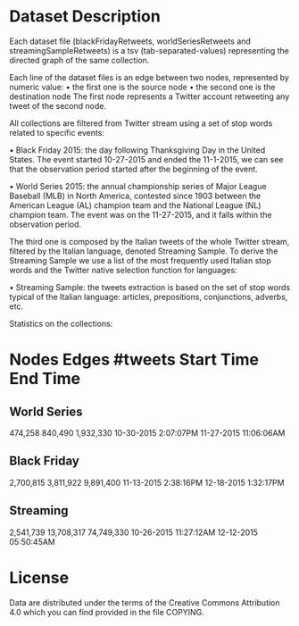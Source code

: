 # Dataset Description

Each dataset file (blackFridayRetweets, worldSeriesRetweets and streamingSampleRetweets) is a tsv (tab-separated-values) representing the directed graph of the same collection.

Each line of the dataset files is an edge between two nodes, represented by numeric value:
•	the first one is the source node
•	the second one is the destination node
The first node represents a Twitter account retweeting any tweet of the second node.


All collections are filtered from Twitter
stream using a set of stop words related to specific events:

•	Black Friday 2015: the day following Thanksgiving Day in the United States.
The event started 10-27-2015 and ended the 11-1-2015, we can see that the observation period started after the beginning of the event.

•	World Series 2015: the annual championship series of Major League Baseball (MLB) in North America, contested since 1903 between the American League (AL) champion team and the National League (NL) champion team.
The event was on the 11-27-2015, and it falls within the observation period.


The third one is composed by the Italian tweets of the whole Twitter stream, filtered by the Italian language, denoted Streaming Sample. To derive the Streaming Sample we use a list of the most frequently used Italian stop words and the Twitter native selection function for languages:

•	Streaming Sample: the tweets extraction is based on the set of stop words typical of the Italian language: articles, prepositions, conjunctions, adverbs, etc.


Statistics on the collections:

# Nodes	Edges	\#tweets	Start Time	End Time
## World Series
474,258	840,490	1,932,330	10-30-2015 2:07:07PM	11-27-2015 11:06:06AM
## Black Friday	
2,700,815	3,811,922	9,891,400	11-13-2015 2:38:16PM	12-18-2015
1:32:17PM
## Streaming 
2,541,739	13,708,317	74,749,330	10-26-2015 11:27:12AM	12-12-2015 05:50:45AM



# License
Data are distributed under the terms of the Creative Commons Attribution 4.0 which you can find provided in the file COPYING.
